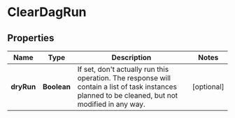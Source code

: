 

# ClearDagRun


## Properties

| Name | Type | Description | Notes |
|------------ | ------------- | ------------- | -------------|
|**dryRun** | **Boolean** | If set, don&#39;t actually run this operation. The response will contain a list of task instances planned to be cleaned, but not modified in any way.  |  [optional] |



